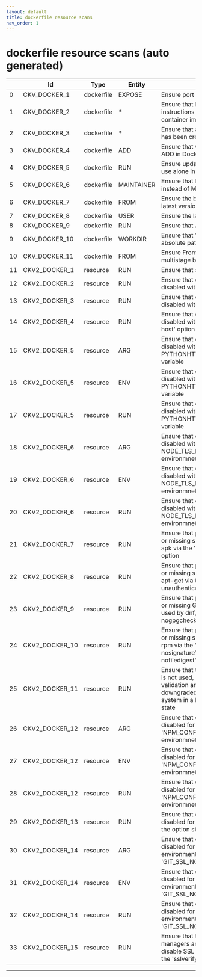 ```yaml
---
layout: default
title: dockerfile resource scans
nav_order: 1
---
```


# dockerfile resource scans (auto generated)

|    | Id             | Type       | Entity     | Policy                                                                                                                                                                                  | IaC        | Resource Link                                                                                                                                                     |
|----|----------------|------------|------------|-----------------------------------------------------------------------------------------------------------------------------------------------------------------------------------------|------------|-------------------------------------------------------------------------------------------------------------------------------------------------------------------|
|  0 | CKV_DOCKER_1   | dockerfile | EXPOSE     | Ensure port 22 is not exposed                                                                                                                                                           | dockerfile | [ExposePort22.py](https://github.com/bridgecrewio/checkov/blob/main/checkov/dockerfile/checks/ExposePort22.py)                                                    |
|  1 | CKV_DOCKER_2   | dockerfile | *          | Ensure that HEALTHCHECK instructions have been added to container images                                                                                                                | dockerfile | [HealthcheckExists.py](https://github.com/bridgecrewio/checkov/blob/main/checkov/dockerfile/checks/HealthcheckExists.py)                                          |
|  2 | CKV_DOCKER_3   | dockerfile | *          | Ensure that a user for the container has been created                                                                                                                                   | dockerfile | [UserExists.py](https://github.com/bridgecrewio/checkov/blob/main/checkov/dockerfile/checks/UserExists.py)                                                        |
|  3 | CKV_DOCKER_4   | dockerfile | ADD        | Ensure that COPY is used instead of ADD in Dockerfiles                                                                                                                                  | dockerfile | [AddExists.py](https://github.com/bridgecrewio/checkov/blob/main/checkov/dockerfile/checks/AddExists.py)                                                          |
|  4 | CKV_DOCKER_5   | dockerfile | RUN        | Ensure update instructions are not use alone in the Dockerfile                                                                                                                          | dockerfile | [UpdateNotAlone.py](https://github.com/bridgecrewio/checkov/blob/main/checkov/dockerfile/checks/UpdateNotAlone.py)                                                |
|  5 | CKV_DOCKER_6   | dockerfile | MAINTAINER | Ensure that LABEL maintainer is used instead of MAINTAINER (deprecated)                                                                                                                 | dockerfile | [MaintainerExists.py](https://github.com/bridgecrewio/checkov/blob/main/checkov/dockerfile/checks/MaintainerExists.py)                                            |
|  6 | CKV_DOCKER_7   | dockerfile | FROM       | Ensure the base image uses a non latest version tag                                                                                                                                     | dockerfile | [ReferenceLatestTag.py](https://github.com/bridgecrewio/checkov/blob/main/checkov/dockerfile/checks/ReferenceLatestTag.py)                                        |
|  7 | CKV_DOCKER_8   | dockerfile | USER       | Ensure the last USER is not root                                                                                                                                                        | dockerfile | [RootUser.py](https://github.com/bridgecrewio/checkov/blob/main/checkov/dockerfile/checks/RootUser.py)                                                            |
|  8 | CKV_DOCKER_9   | dockerfile | RUN        | Ensure that APT isn't used                                                                                                                                                              | dockerfile | [RunUsingAPT.py](https://github.com/bridgecrewio/checkov/blob/main/checkov/dockerfile/checks/RunUsingAPT.py)                                                      |
|  9 | CKV_DOCKER_10  | dockerfile | WORKDIR    | Ensure that WORKDIR values are absolute paths                                                                                                                                           | dockerfile | [WorkdirIsAbsolute.py](https://github.com/bridgecrewio/checkov/blob/main/checkov/dockerfile/checks/WorkdirIsAbsolute.py)                                          |
| 10 | CKV_DOCKER_11  | dockerfile | FROM       | Ensure From Alias are unique for multistage builds.                                                                                                                                     | dockerfile | [AliasIsUnique.py](https://github.com/bridgecrewio/checkov/blob/main/checkov/dockerfile/checks/AliasIsUnique.py)                                                  |
| 11 | CKV2_DOCKER_1  | resource   | RUN        | Ensure that sudo isn't used                                                                                                                                                             | dockerfile | [RunUsingSudo.yaml](https://github.com/bridgecrewio/checkov/blob/main/checkov/dockerfile/checks/graph_checks/RunUsingSudo.yaml)                                   |
| 12 | CKV2_DOCKER_2  | resource   | RUN        | Ensure that certificate validation isn't disabled with curl                                                                                                                             | dockerfile | [RunUnsafeCurl.yaml](https://github.com/bridgecrewio/checkov/blob/main/checkov/dockerfile/checks/graph_checks/RunUnsafeCurl.yaml)                                 |
| 13 | CKV2_DOCKER_3  | resource   | RUN        | Ensure that certificate validation isn't disabled with wget                                                                                                                             | dockerfile | [RunUnsafeWget.yaml](https://github.com/bridgecrewio/checkov/blob/main/checkov/dockerfile/checks/graph_checks/RunUnsafeWget.yaml)                                 |
| 14 | CKV2_DOCKER_4  | resource   | RUN        | Ensure that certificate validation isn't disabled with the pip '--trusted-host' option                                                                                                  | dockerfile | [RunPipTrustedHost.yaml](https://github.com/bridgecrewio/checkov/blob/main/checkov/dockerfile/checks/graph_checks/RunPipTrustedHost.yaml)                         |
| 15 | CKV2_DOCKER_5  | resource   | ARG        | Ensure that certificate validation isn't disabled with the PYTHONHTTPSVERIFY environmnet variable                                                                                       | dockerfile | [EnvPythonHttpsVerify.yaml](https://github.com/bridgecrewio/checkov/blob/main/checkov/dockerfile/checks/graph_checks/EnvPythonHttpsVerify.yaml)                   |
| 16 | CKV2_DOCKER_5  | resource   | ENV        | Ensure that certificate validation isn't disabled with the PYTHONHTTPSVERIFY environmnet variable                                                                                       | dockerfile | [EnvPythonHttpsVerify.yaml](https://github.com/bridgecrewio/checkov/blob/main/checkov/dockerfile/checks/graph_checks/EnvPythonHttpsVerify.yaml)                   |
| 17 | CKV2_DOCKER_5  | resource   | RUN        | Ensure that certificate validation isn't disabled with the PYTHONHTTPSVERIFY environmnet variable                                                                                       | dockerfile | [EnvPythonHttpsVerify.yaml](https://github.com/bridgecrewio/checkov/blob/main/checkov/dockerfile/checks/graph_checks/EnvPythonHttpsVerify.yaml)                   |
| 18 | CKV2_DOCKER_6  | resource   | ARG        | Ensure that certificate validation isn't disabled with the NODE_TLS_REJECT_UNAUTHORIZED environmnet variable                                                                            | dockerfile | [EnvNodeTlsRejectUnauthorized.yaml](https://github.com/bridgecrewio/checkov/blob/main/checkov/dockerfile/checks/graph_checks/EnvNodeTlsRejectUnauthorized.yaml)   |
| 19 | CKV2_DOCKER_6  | resource   | ENV        | Ensure that certificate validation isn't disabled with the NODE_TLS_REJECT_UNAUTHORIZED environmnet variable                                                                            | dockerfile | [EnvNodeTlsRejectUnauthorized.yaml](https://github.com/bridgecrewio/checkov/blob/main/checkov/dockerfile/checks/graph_checks/EnvNodeTlsRejectUnauthorized.yaml)   |
| 20 | CKV2_DOCKER_6  | resource   | RUN        | Ensure that certificate validation isn't disabled with the NODE_TLS_REJECT_UNAUTHORIZED environmnet variable                                                                            | dockerfile | [EnvNodeTlsRejectUnauthorized.yaml](https://github.com/bridgecrewio/checkov/blob/main/checkov/dockerfile/checks/graph_checks/EnvNodeTlsRejectUnauthorized.yaml)   |
| 21 | CKV2_DOCKER_7  | resource   | RUN        | Ensure that packages with untrusted or missing signatures are not used by apk via the '--allow-untrusted' option                                                                        | dockerfile | [RunApkAllowUntrusted.yaml](https://github.com/bridgecrewio/checkov/blob/main/checkov/dockerfile/checks/graph_checks/RunApkAllowUntrusted.yaml)                   |
| 22 | CKV2_DOCKER_8  | resource   | RUN        | Ensure that packages with untrusted or missing signatures are not used by apt-get via the '--allow-unauthenticated' option                                                              | dockerfile | [RunAptGetAllowUnauthenticated.yaml](https://github.com/bridgecrewio/checkov/blob/main/checkov/dockerfile/checks/graph_checks/RunAptGetAllowUnauthenticated.yaml) |
| 23 | CKV2_DOCKER_9  | resource   | RUN        | Ensure that packages with untrusted or missing GPG signatures are not used by dnf, tdnf, or yum via the '--nogpgcheck' option                                                           | dockerfile | [RunYumNoGpgCheck.yaml](https://github.com/bridgecrewio/checkov/blob/main/checkov/dockerfile/checks/graph_checks/RunYumNoGpgCheck.yaml)                           |
| 24 | CKV2_DOCKER_10 | resource   | RUN        | Ensure that packages with untrusted or missing signatures are not used by rpm via the '--nodigest', '--nosignature', '--noverify', or '--nofiledigest' options                          | dockerfile | [RunRpmNoSignature.yaml](https://github.com/bridgecrewio/checkov/blob/main/checkov/dockerfile/checks/graph_checks/RunRpmNoSignature.yaml)                         |
| 25 | CKV2_DOCKER_11 | resource   | RUN        | Ensure that the '--force-yes' option is not used, as it disables signature validation and allows packages to be downgraded which can leave the system in a broken or inconsistent state | dockerfile | [RunAptGetForceYes.yaml](https://github.com/bridgecrewio/checkov/blob/main/checkov/dockerfile/checks/graph_checks/RunAptGetForceYes.yaml)                         |
| 26 | CKV2_DOCKER_12 | resource   | ARG        | Ensure that certificate validation isn't disabled for npm via the 'NPM_CONFIG_STRICT_SSL' environmnet variable                                                                          | dockerfile | [EnvNpmConfigStrictSsl.yaml](https://github.com/bridgecrewio/checkov/blob/main/checkov/dockerfile/checks/graph_checks/EnvNpmConfigStrictSsl.yaml)                 |
| 27 | CKV2_DOCKER_12 | resource   | ENV        | Ensure that certificate validation isn't disabled for npm via the 'NPM_CONFIG_STRICT_SSL' environmnet variable                                                                          | dockerfile | [EnvNpmConfigStrictSsl.yaml](https://github.com/bridgecrewio/checkov/blob/main/checkov/dockerfile/checks/graph_checks/EnvNpmConfigStrictSsl.yaml)                 |
| 28 | CKV2_DOCKER_12 | resource   | RUN        | Ensure that certificate validation isn't disabled for npm via the 'NPM_CONFIG_STRICT_SSL' environmnet variable                                                                          | dockerfile | [EnvNpmConfigStrictSsl.yaml](https://github.com/bridgecrewio/checkov/blob/main/checkov/dockerfile/checks/graph_checks/EnvNpmConfigStrictSsl.yaml)                 |
| 29 | CKV2_DOCKER_13 | resource   | RUN        | Ensure that certificate validation isn't disabled for npm or yarn by setting the option strict-ssl to false                                                                             | dockerfile | [RunNpmConfigSetStrictSsl.yaml](https://github.com/bridgecrewio/checkov/blob/main/checkov/dockerfile/checks/graph_checks/RunNpmConfigSetStrictSsl.yaml)           |
| 30 | CKV2_DOCKER_14 | resource   | ARG        | Ensure that certificate validation isn't disabled for git by setting the environment variable 'GIT_SSL_NO_VERIFY' to any value                                                          | dockerfile | [EnvGitSslNoVerify.yaml](https://github.com/bridgecrewio/checkov/blob/main/checkov/dockerfile/checks/graph_checks/EnvGitSslNoVerify.yaml)                         |
| 31 | CKV2_DOCKER_14 | resource   | ENV        | Ensure that certificate validation isn't disabled for git by setting the environment variable 'GIT_SSL_NO_VERIFY' to any value                                                          | dockerfile | [EnvGitSslNoVerify.yaml](https://github.com/bridgecrewio/checkov/blob/main/checkov/dockerfile/checks/graph_checks/EnvGitSslNoVerify.yaml)                         |
| 32 | CKV2_DOCKER_14 | resource   | RUN        | Ensure that certificate validation isn't disabled for git by setting the environment variable 'GIT_SSL_NO_VERIFY' to any value                                                          | dockerfile | [EnvGitSslNoVerify.yaml](https://github.com/bridgecrewio/checkov/blob/main/checkov/dockerfile/checks/graph_checks/EnvGitSslNoVerify.yaml)                         |
| 33 | CKV2_DOCKER_15 | resource   | RUN        | Ensure that the yum and dnf package managers are not configured to disable SSL certificate validation via the 'sslverify' configuration option                                          | dockerfile | [RunYumConfigManagerSslVerify.yaml](https://github.com/bridgecrewio/checkov/blob/main/checkov/dockerfile/checks/graph_checks/RunYumConfigManagerSslVerify.yaml)   |


---



